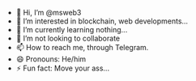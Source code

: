 - 👋 Hi, I’m @msweb3
- 👀 I’m interested in blockchain, web developments...
- 🌱 I’m currently learning nothing...
- 💞️ I’m not looking to collaborate
- 📫 How to reach me, through Telegram.
- 😄 Pronouns: He/him
- ⚡ Fun fact: Move your ass...

<!---
msweb3/msweb3 is a ✨ special ✨ repository because its `README.md` (this file) appears on your GitHub profile.
You can click the Preview link to take a look at your changes.
--->
